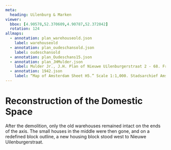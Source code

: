 ```yaml
---
meta:
  heading: Uilenburg & Marken
viewer:
  bbox: [4.90578,52.370609,4.90787,52.372042]
  rotation: 124
allmaps:
  - annotation: plan_warehouseold.json
    label: warehouseold
  - annotation: plan_oudeschansold.json
    label: oudeschansold
  - annotation: plan_Oudeschans15.json
  - annotation: plan_JHMulder.json
    label: Mulder Jr., J.H. Plan of Nieuwe Uilenburgerstraat 2 - 68. From Amsterdam, het mekka van de volkshuisvesting Sociale woningbouw 1909-1942 by Vladimir Stissi. Rotterdam, 010, 2007, pp.270-275.
  - annotation: 1942.json
    label: “Map of Amsterdam Sheet H5.” Scale 1:1,000. Stadsarchief Amsterdam. Published by the Public Works Department and its legal successors, 1943.
---
```

# Reconstruction of the Domestic Space
After the demolition, only the old warehouses remained intact on the ends of the axis. The small houses in the middle were then gone, and on a redefined block outline, a new housing block stood west to Nieuwe Uilenburgerstraat.
